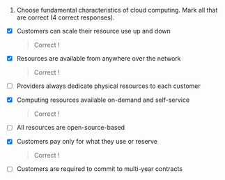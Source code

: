 1.  Choose fundamental characteristics of cloud computing. Mark all that are correct (4 correct responses).

- [x] Customers can scale their resource use up and down
  > Correct !
- [x] Resources are available from anywhere over the network
  > Correct !
- [ ] Providers always dedicate physical resources to each customer
- [x] Computing resources available on-demand and self-service
  > Correct !
- [ ] All resources are open-source-based

- [x] Customers pay only for what they use or reserve
  > Correct !
- [ ] Customers are required to commit to multi-year contracts

